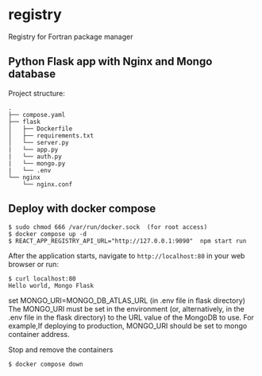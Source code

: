 # registry
Registry for Fortran package manager

## Python Flask app with Nginx and  Mongo database

Project structure:
```
.
├── compose.yaml
├── flask
│   ├── Dockerfile
│   ├── requirements.txt
│   └── server.py
|   └── app.py
|   └── auth.py
|   └── mongo.py
|   └── .env
└── nginx
    └── nginx.conf

```

## Deploy with docker compose

```
$ sudo chmod 666 /var/run/docker.sock  (for root access)
$ docker compose up -d
$ REACT_APP_REGISTRY_API_URL="http://127.0.0.1:9090"  npm start run
```

After the application starts, navigate to `http://localhost:80` in your web browser or run:

```
$ curl localhost:80
Hello world, Mongo Flask
```

set MONGO_URI=MONGO_DB_ATLAS_URL (in .env file in flask directory)
The MONGO_URI must be set in the environment (or, alternatively, in the .env file in the flask directory) to the URL value of the MongoDB to use. For example,If deploying to production, MONGO_URI should be set to mongo container address.

Stop and remove the containers

```
$ docker compose down
```
